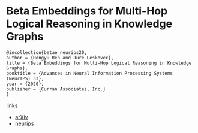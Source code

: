 # Beta Embeddings for Multi-Hop Logical Reasoning in Knowledge Graphs

```
@incollection{betae_neurips20,
author = {Hongyu Ren and Jure Leskovec},
title = {Beta Embeddings for Multi-Hop Logical Reasoning in Knowledge Graphs},
booktitle = {Advances in Neural Information Processing Systems (NeurIPS) 33},
year = {2020},
publisher = {Curran Associates, Inc.}
}
```

links
- [arXiv](https://arxiv.org/abs/2010.11465)
- [neurips](https://neurips.cc/Conferences/2020/ScheduleMultitrack?event=18271)
